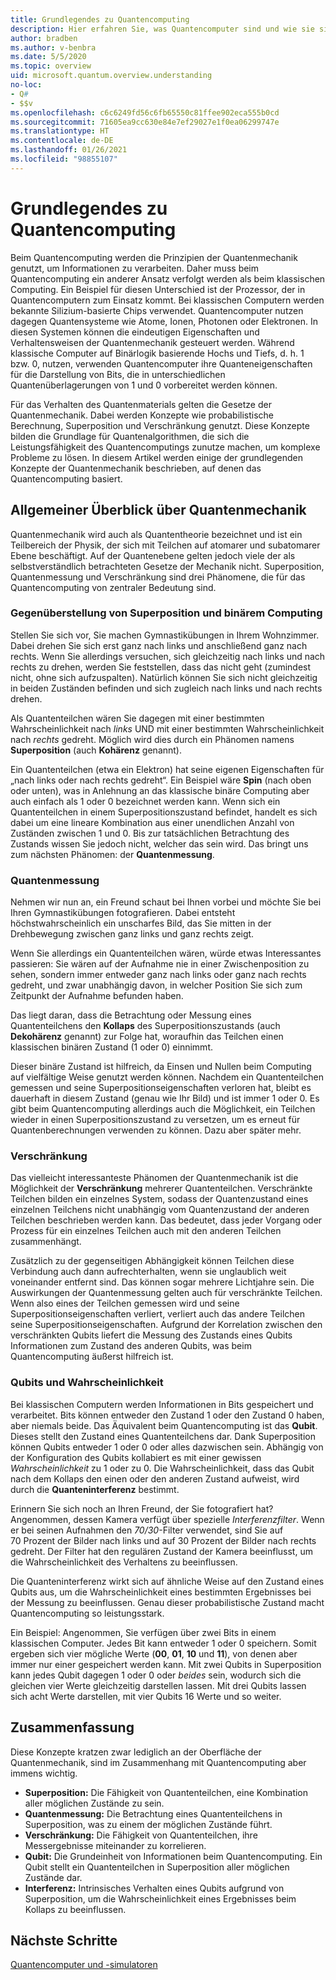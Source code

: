 ```yaml
---
title: Grundlegendes zu Quantencomputing
description: Hier erfahren Sie, was Quantencomputer sind und wie sie sich die Prinzipien der Quantenmechanik zunutze machen.
author: bradben
ms.author: v-benbra
ms.date: 5/5/2020
ms.topic: overview
uid: microsoft.quantum.overview.understanding
no-loc:
- Q#
- $$v
ms.openlocfilehash: c6c6249fd56c6fb65550c81ffee902eca555b0cd
ms.sourcegitcommit: 71605ea9cc630e84e7ef29027e1f0ea06299747e
ms.translationtype: HT
ms.contentlocale: de-DE
ms.lasthandoff: 01/26/2021
ms.locfileid: "98855107"
---
```

# <a name="understanding-quantum-computing"></a>Grundlegendes zu Quantencomputing

Beim Quantencomputing werden die Prinzipien der Quantenmechanik genutzt, um Informationen zu verarbeiten. Daher muss beim Quantencomputing ein anderer Ansatz verfolgt werden als beim klassischen Computing. Ein Beispiel für diesen Unterschied ist der Prozessor, der in Quantencomputern zum Einsatz kommt. Bei klassischen Computern werden bekannte Silizium-basierte Chips verwendet. Quantencomputer nutzen dagegen Quantensysteme wie Atome, Ionen, Photonen oder Elektronen. In diesen Systemen können die eindeutigen Eigenschaften und Verhaltensweisen der Quantenmechanik gesteuert werden. Während klassische Computer auf Binärlogik basierende Hochs und Tiefs, d. h. 1 bzw. 0, nutzen, verwenden Quantencomputer ihre Quanteneigenschaften für die Darstellung von Bits, die in unterschiedlichen Quantenüberlagerungen von 1 und 0 vorbereitet werden können.  

Für das Verhalten des Quantenmaterials gelten die Gesetze der Quantenmechanik. Dabei werden Konzepte wie probabilistische Berechnung, Superposition und Verschränkung genutzt. Diese Konzepte bilden die Grundlage für Quantenalgorithmen, die sich die Leistungsfähigkeit des Quantencomputings zunutze machen, um komplexe Probleme zu lösen. In diesem Artikel werden einige der grundlegenden Konzepte der Quantenmechanik beschrieben, auf denen das Quantencomputing basiert.

## <a name="a-birds-eye-view-of-quantum-mechanics"></a>Allgemeiner Überblick über Quantenmechanik

Quantenmechanik wird auch als Quantentheorie bezeichnet und ist ein Teilbereich der Physik, der sich mit Teilchen auf atomarer und subatomarer Ebene beschäftigt. Auf der Quantenebene gelten jedoch viele der als selbstverständlich betrachteten Gesetze der Mechanik nicht. Superposition, Quantenmessung und Verschränkung sind drei Phänomene, die für das Quantencomputing von zentraler Bedeutung sind.  

### <a name="superposition-vs-binary-computing"></a>Gegenüberstellung von Superposition und binärem Computing

Stellen Sie sich vor, Sie machen Gymnastikübungen in Ihrem Wohnzimmer. Dabei drehen Sie sich erst ganz nach links und anschließend ganz nach rechts. Wenn Sie allerdings versuchen, sich gleichzeitig nach links und nach rechts zu drehen, werden Sie feststellen, dass das nicht geht (zumindest nicht, ohne sich aufzuspalten).  Natürlich können Sie sich nicht gleichzeitig in beiden Zuständen befinden und sich zugleich nach links und nach rechts drehen.

Als Quantenteilchen wären Sie dagegen mit einer bestimmten Wahrscheinlichkeit nach *links* UND mit einer bestimmten Wahrscheinlichkeit nach *rechts* gedreht. Möglich wird dies durch ein Phänomen namens **Superposition** (auch **Kohärenz** genannt).

Ein Quantenteilchen (etwa ein Elektron) hat seine eigenen Eigenschaften für „nach links oder nach rechts gedreht“. Ein Beispiel wäre **Spin** (nach oben oder unten), was in Anlehnung an das klassische binäre Computing aber auch einfach als 1 oder 0 bezeichnet werden kann. Wenn sich ein Quantenteilchen in einem Superpositionszustand befindet, handelt es sich dabei um eine lineare Kombination aus einer unendlichen Anzahl von Zuständen zwischen 1 und 0. Bis zur tatsächlichen Betrachtung des Zustands wissen Sie jedoch nicht, welcher das sein wird. Das bringt uns zum nächsten Phänomen: der **Quantenmessung**.

### <a name="quantum-measurement"></a>Quantenmessung

Nehmen wir nun an, ein Freund schaut bei Ihnen vorbei und möchte Sie bei Ihren Gymnastikübungen fotografieren. Dabei entsteht höchstwahrscheinlich ein unscharfes Bild, das Sie mitten in der Drehbewegung zwischen ganz links und ganz rechts zeigt.

Wenn Sie allerdings ein Quantenteilchen wären, würde etwas Interessantes passieren: Sie wären auf der Aufnahme nie in einer Zwischenposition zu sehen, sondern immer entweder ganz nach links oder ganz nach rechts gedreht, und zwar unabhängig davon, in welcher Position Sie sich zum Zeitpunkt der Aufnahme befunden haben.

Das liegt daran, dass die Betrachtung oder Messung eines Quantenteilchens den **Kollaps** des Superpositionszustands (auch **Dekohärenz** genannt) zur Folge hat, woraufhin das Teilchen einen klassischen binären Zustand (1 oder 0) einnimmt.

Dieser binäre Zustand ist hilfreich, da Einsen und Nullen beim Computing auf vielfältige Weise genutzt werden können. Nachdem ein Quantenteilchen gemessen und seine Superpositionseigenschaften verloren hat, bleibt es dauerhaft in diesem Zustand (genau wie Ihr Bild) und ist immer 1 oder 0. Es gibt beim Quantencomputing allerdings auch die Möglichkeit, ein Teilchen wieder in einen Superpositionszustand zu versetzen, um es erneut für Quantenberechnungen verwenden zu können. Dazu aber später mehr.

### <a name="entanglement"></a>Verschränkung

Das vielleicht interessanteste Phänomen der Quantenmechanik ist die Möglichkeit der **Verschränkung** mehrerer Quantenteilchen. Verschränkte Teilchen bilden ein einzelnes System, sodass der Quantenzustand eines einzelnen Teilchens nicht unabhängig vom Quantenzustand der anderen Teilchen beschrieben werden kann. Das bedeutet, dass jeder Vorgang oder Prozess für ein einzelnes Teilchen auch mit den anderen Teilchen zusammenhängt.

Zusätzlich zu der gegenseitigen Abhängigkeit können Teilchen diese Verbindung auch dann aufrechterhalten, wenn sie unglaublich weit voneinander entfernt sind. Das können sogar mehrere Lichtjahre sein. Die Auswirkungen der Quantenmessung gelten auch für verschränkte Teilchen. Wenn also eines der Teilchen gemessen wird und seine Superpositionseigenschaften verliert, verliert auch das andere Teilchen seine Superpositionseigenschaften. Aufgrund der Korrelation zwischen den verschränkten Qubits liefert die Messung des Zustands eines Qubits Informationen zum Zustand des anderen Qubits, was beim Quantencomputing äußerst hilfreich ist.

### <a name="qubits-and-probability"></a>Qubits und Wahrscheinlichkeit

Bei klassischen Computern werden Informationen in Bits gespeichert und verarbeitet. Bits können entweder den Zustand 1 oder den Zustand 0 haben, aber niemals beide. Das Äquivalent beim Quantencomputing ist das **Qubit**. Dieses stellt den Zustand eines Quantenteilchens dar. Dank Superposition können Qubits entweder 1 oder 0 oder alles dazwischen sein. Abhängig von der Konfiguration des Qubits kollabiert es mit einer gewissen *Wahrscheinlichkeit* zu 1 oder zu 0. Die Wahrscheinlichkeit, dass das Qubit nach dem Kollaps den einen oder den anderen Zustand aufweist, wird durch die **Quanteninterferenz** bestimmt.

Erinnern Sie sich noch an Ihren Freund, der Sie fotografiert hat? Angenommen, dessen Kamera verfügt über spezielle *Interferenzfilter*. Wenn er bei seinen Aufnahmen den *70/30*-Filter verwendet, sind Sie auf 70 Prozent der Bilder nach links und auf 30 Prozent der Bilder nach rechts gedreht. Der Filter hat den regulären Zustand der Kamera beeinflusst, um die Wahrscheinlichkeit des Verhaltens zu beeinflussen.

Die Quanteninterferenz wirkt sich auf ähnliche Weise auf den Zustand eines Qubits aus, um die Wahrscheinlichkeit eines bestimmten Ergebnisses bei der Messung zu beeinflussen. Genau dieser probabilistische Zustand macht Quantencomputing so leistungsstark.

Ein Beispiel: Angenommen, Sie verfügen über zwei Bits in einem klassischen Computer. Jedes Bit kann entweder 1 oder 0 speichern. Somit ergeben sich vier mögliche Werte (**00**, **01**, **10** und **11**), von denen aber immer nur einer gespeichert werden kann. Mit zwei Qubits in Superposition kann jedes Qubit dagegen 1 oder 0 oder *beides* sein, wodurch sich die gleichen vier Werte gleichzeitig darstellen lassen. Mit drei Qubits lassen sich acht Werte darstellen, mit vier Qubits 16 Werte und so weiter.

## <a name="summary"></a>Zusammenfassung

Diese Konzepte kratzen zwar lediglich an der Oberfläche der Quantenmechanik, sind im Zusammenhang mit Quantencomputing aber immens wichtig.

- **Superposition:** Die Fähigkeit von Quantenteilchen, eine Kombination aller möglichen Zustände zu sein.
- **Quantenmessung:** Die Betrachtung eines Quantenteilchens in Superposition, was zu einem der möglichen Zustände führt.
- **Verschränkung:** Die Fähigkeit von Quantenteilchen, ihre Messergebnisse miteinander zu korrelieren.
- **Qubit:** Die Grundeinheit von Informationen beim Quantencomputing. Ein Qubit stellt ein Quantenteilchen in Superposition aller möglichen Zustände dar.
- **Interferenz:** Intrinsisches Verhalten eines Qubits aufgrund von Superposition, um die Wahrscheinlichkeit eines Ergebnisses beim Kollaps zu beeinflussen.

## <a name="next-steps"></a>Nächste Schritte

[Quantencomputer und -simulatoren](xref:microsoft.quantum.overview.simulators)
